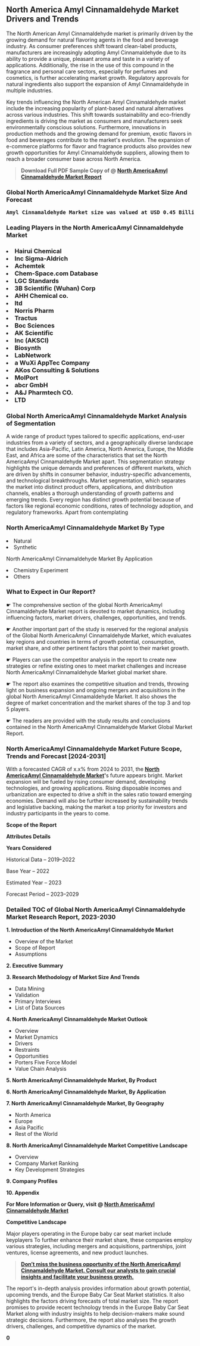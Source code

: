 <p><h2>North America Amyl Cinnamaldehyde Market Drivers and Trends</h2><p>The North American Amyl Cinnamaldehyde market is primarily driven by the growing demand for natural flavoring agents in the food and beverage industry. As consumer preferences shift toward clean-label products, manufacturers are increasingly adopting Amyl Cinnamaldehyde due to its ability to provide a unique, pleasant aroma and taste in a variety of applications. Additionally, the rise in the use of this compound in the fragrance and personal care sectors, especially for perfumes and cosmetics, is further accelerating market growth. Regulatory approvals for natural ingredients also support the expansion of Amyl Cinnamaldehyde in multiple industries.</p><p>Key trends influencing the North American Amyl Cinnamaldehyde market include the increasing popularity of plant-based and natural alternatives across various industries. This shift towards sustainability and eco-friendly ingredients is driving the market as consumers and manufacturers seek environmentally conscious solutions. Furthermore, innovations in production methods and the growing demand for premium, exotic flavors in food and beverages contribute to the market's evolution. The expansion of e-commerce platforms for flavor and fragrance products also provides new growth opportunities for Amyl Cinnamaldehyde suppliers, allowing them to reach a broader consumer base across North America.</p></p><blockquote id="" class=""><strong>Download Full PDF Sample Copy of @&nbsp;<a href="https://www.verifiedmarketreports.com/download-sample/?rid=633364&utm_source=GitHub-Jan&utm_medium=258" target="_blank">North AmericaAmyl Cinnamaldehyde Market Report</a>&nbsp;&nbsp;</strong></blockquote><h3 id="" class=""><strong>Global&nbsp;North AmericaAmyl Cinnamaldehyde Market Size And Forecast</strong></h3><pre class="reader-text-block__code-block"><strong>Amyl Cinnamaldehyde Market size was valued at USD 0.45 Billion in 2022 and is projected to reach USD 0.76 Billion by 2030, growing at a CAGR of 7.1% from 2024 to 2030.</strong></pre><h3 id="" class="">Leading Players in the&nbsp;North AmericaAmyl Cinnamaldehyde Market</h3><h3 class=""></Li><Li>Hairui Chemical</Li><Li> Inc Sigma-Aldrich</Li><Li> Achemtek</Li><Li> Chem-Space.com Database</Li><Li> LGC Standards</Li><Li> 3B Scientific (Wuhan) Corp</Li><Li> AHH Chemical co.</Li><Li>ltd</Li><Li> Norris Pharm</Li><Li> Tractus</Li><Li> Boc Sciences</Li><Li> AK Scientific</Li><Li> Inc (AKSCI)</Li><Li> Biosynth</Li><Li> LabNetwork</Li><Li> a WuXi AppTec Company</Li><Li> AKos Consulting & Solutions</Li><Li> MolPort</Li><Li> abcr GmbH</Li><Li> A&J Pharmtech CO.</Li><Li> LTD</h3><h3 id="" class="">Global&nbsp;North AmericaAmyl Cinnamaldehyde Market Analysis of Segmentation</h3><p id="" class="">A wide range of product types tailored to specific applications, end-user industries from a variety of sectors, and a geographically diverse landscape that includes Asia-Pacific, Latin America, North America, Europe, the Middle East, and Africa are some of the characteristics that set the North AmericaAmyl Cinnamaldehyde Market apart. This segmentation strategy highlights the unique demands and preferences of different markets, which are driven by shifts in consumer behavior, industry-specific advancements, and technological breakthroughs. Market segmentation, which separates the market into distinct product offers, applications, and distribution channels, enables a thorough understanding of growth patterns and emerging trends. Every region has distinct growth potential because of factors like regional economic conditions, rates of technology adoption, and regulatory frameworks. Apart from contemplating</p><h3 id="" class="">North AmericaAmyl Cinnamaldehyde Market&nbsp;By Type</h3><p></Li><Li>Natural</Li><Li> Synthetic</p><div class="" data-test-id=""><p>North AmericaAmyl Cinnamaldehyde Market&nbsp;By Application</p></div><p class=""></Li><Li>Chemistry Experiment</Li><Li> Others</p><div class="" data-test-id=""><h3><span class="">What to Expect in Our Report?</span></h3></div><div class="" data-test-id=""><p><span class="">☛ The comprehensive section of the global North AmericaAmyl Cinnamaldehyde Market report is devoted to market dynamics, including influencing factors, market drivers, challenges, opportunities, and trends.</span></p></div><div class="" data-test-id=""><p><span class="">☛ Another important part of the study is reserved for the regional analysis of the Global North AmericaAmyl Cinnamaldehyde Market, which evaluates key regions and countries in terms of growth potential, consumption, market share, and other pertinent factors that point to their market growth.</span></p></div><div class="" data-test-id=""><p><span class="">☛ Players can use the competitor analysis in the report to create new strategies or refine existing ones to meet market challenges and increase North AmericaAmyl Cinnamaldehyde Market global market share.</span></p></div><div class="" data-test-id=""><p><span class="">☛ The report also examines the competitive situation and trends, throwing light on business expansion and ongoing mergers and acquisitions in the global North AmericaAmyl Cinnamaldehyde Market. It also shows the degree of market concentration and the market shares of the top 3 and top 5 players.</span></p></div><div class="" data-test-id=""><p><span class="">☛ The readers are provided with the study results and conclusions contained in the North AmericaAmyl Cinnamaldehyde Market Global Market Report.</span></p></div><div class="" data-test-id=""><h3><span class="">North AmericaAmyl Cinnamaldehyde Market Future Scope, Trends and Forecast [2024-2031]</span></h3></div><div class="" data-test-id=""><p><span class="">With a forecasted CAGR of x.x% from 2024 to 2031, the <strong><a href="https://www.verifiedmarketreports.com/download-sample/?rid=633364&utm_source=GitHub-Jan&utm_medium=258" target="_blank">North AmericaAmyl Cinnamaldehyde Market</a>'</strong>s future appears bright. Market expansion will be fueled by rising consumer demand, developing technologies, and growing applications. Rising disposable incomes and urbanization are expected to drive a shift in the sales ratio toward emerging economies. Demand will also be further increased by sustainability trends and legislative backing, making the market a top priority for investors and industry participants in the years to come.</span></p><p id="ember66" class="ember-view reader-text-block__paragraph"><strong>Scope of the Report</strong></p><p id="ember67" class="ember-view reader-text-block__paragraph"><strong>Attributes Details</strong></p><p id="ember68" class="ember-view reader-text-block__paragraph"><strong>Years Considered</strong></p><p id="ember69" class="ember-view reader-text-block__paragraph">Historical Data &ndash; 2019&ndash;2022</p><p id="ember70" class="ember-view reader-text-block__paragraph">Base Year &ndash; 2022</p><p id="ember71" class="ember-view reader-text-block__paragraph">Estimated Year &ndash; 2023</p><p id="ember72" class="ember-view reader-text-block__paragraph">Forecast Period &ndash; 2023&ndash;2029</p></div><h3 id="" class="">Detailed TOC of Global North AmericaAmyl Cinnamaldehyde Market Research Report, 2023-2030</h3><p id="" class=""><strong>1. Introduction of the North AmericaAmyl Cinnamaldehyde Market</strong></p><ul><li>Overview of the Market</li><li>Scope of Report</li><li>Assumptions</li></ul><p id="" class=""><strong>2. Executive Summary</strong></p><p id="" class=""><strong>3. Research Methodology of Market Size And Trends</strong></p><ul><li>Data Mining</li><li>Validation</li><li>Primary Interviews</li><li>List of Data Sources</li></ul><p id="" class=""><strong>4. North AmericaAmyl Cinnamaldehyde Market Outlook</strong></p><ul><li>Overview</li><li>Market Dynamics</li><li>Drivers</li><li>Restraints</li><li>Opportunities</li><li>Porters Five Force Model</li><li>Value Chain Analysis</li></ul><p id="" class=""><strong>5. North AmericaAmyl Cinnamaldehyde Market, By Product</strong></p><p id="" class=""><strong>6. North AmericaAmyl Cinnamaldehyde Market, By Application</strong></p><p id="" class=""><strong>7. North AmericaAmyl Cinnamaldehyde Market, By Geography</strong></p><ul><li>North America</li><li>Europe</li><li>Asia Pacific</li><li>Rest of the World</li></ul><p id="" class=""><strong>8. North AmericaAmyl Cinnamaldehyde Market Competitive Landscape</strong></p><ul><li>Overview</li><li>Company Market Ranking</li><li>Key Development Strategies</li></ul><p id="" class=""><strong>9. Company Profiles</strong></p><p id="" class=""><strong>10. Appendix</strong></p><p><strong>For More Information or Query, visit&nbsp;@ <a href="https://www.verifiedmarketreports.com/product/amyl-cinnamaldehyde-market/" target="_blank">North AmericaAmyl Cinnamaldehyde Market</a></strong></p><p id="ember61" class="ember-view reader-text-block__paragraph"><strong>Competitive Landscape</strong></p><p id="ember62" class="ember-view reader-text-block__paragraph">Major players operating in the Europe baby car seat market include keyplayers To further enhance their market share, these companies employ various strategies, including mergers and acquisitions, partnerships, joint ventures, license agreements, and new product launches.</p><blockquote id="ember63" class="ember-view reader-text-block__blockquote"><strong><a href="https://www.verifiedmarketreports.com/download-sample/?rid=633364&utm_source=GitHub-Jan&utm_medium=258" target="_blank">Don&rsquo;t miss the business opportunity of the North AmericaAmyl Cinnamaldehyde Market. Consult our analysts to gain crucial insights and facilitate your business growth.</a></strong></blockquote><p id="ember64" class="ember-view reader-text-block__paragraph">The report's in-depth analysis provides information about growth potential, upcoming trends, and the Europe Baby Car Seat Market statistics. It also highlights the factors driving forecasts of total market size. The report promises to provide recent technology trends in the Europe Baby Car Seat Market along with industry insights to help decision-makers make sound strategic decisions. Furthermore, the report also analyses the growth drivers, challenges, and competitive dynamics of the market.</p><p class="ember-view reader-text-block__paragraph"><strong>0</strong></p>
